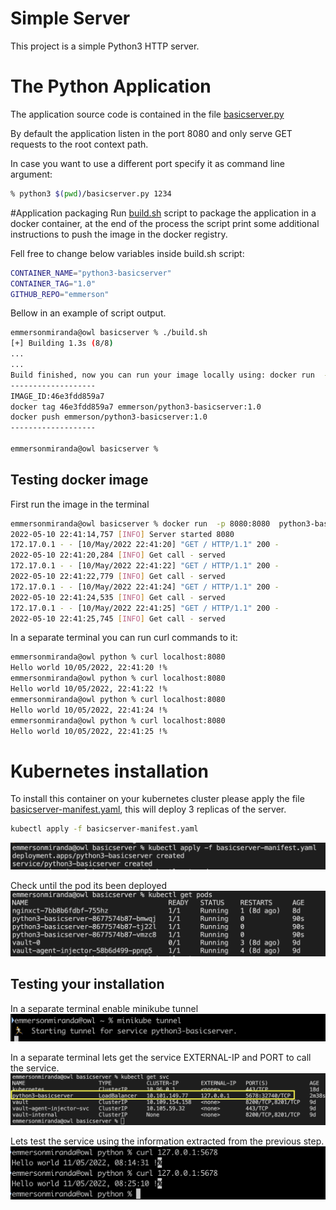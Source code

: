 # Simple Server
This project is a simple Python3 HTTP server.

# The Python Application

The application source code is contained in the file [basicserver.py](./basicserver.py)

By default the application listen in the port 8080 and only serve GET requests to the root context path.

In case you want to use a different port specify it as command line argument:

````bash
% python3 $(pwd)/basicserver.py 1234
````

#Application packaging 
Run [build.sh](./build.sh) script to package the application in a docker container, at the end of the process the script print some additional instructions to push the image in the docker registry.

Fell free to change below variables inside build.sh script:
````bash
CONTAINER_NAME="python3-basicserver"
CONTAINER_TAG="1.0"
GITHUB_REPO="emmerson"
````


Bellow in an example of script output.
````bash
emmersonmiranda@owl basicserver % ./build.sh                                                                  
[+] Building 1.3s (8/8) 
...
...
Build finished, now you can run your image locally using: docker run  -p 8080:8080 -dit python3-basicserver:1.0
-------------------
IMAGE_ID:46e3fdd859a7
docker tag 46e3fdd859a7 emmerson/python3-basicserver:1.0
docker push emmerson/python3-basicserver:1.0
-------------------

emmersonmiranda@owl basicserver % 
````

## Testing docker image

First run the image in the terminal
````bash
emmersonmiranda@owl basicserver % docker run  -p 8080:8080  python3-basicserver:1.0 
2022-05-10 22:41:14,757 [INFO] Server started 8080
172.17.0.1 - - [10/May/2022 22:41:20] "GET / HTTP/1.1" 200 -
2022-05-10 22:41:20,284 [INFO] Get call - served
172.17.0.1 - - [10/May/2022 22:41:22] "GET / HTTP/1.1" 200 -
2022-05-10 22:41:22,779 [INFO] Get call - served
172.17.0.1 - - [10/May/2022 22:41:24] "GET / HTTP/1.1" 200 -
2022-05-10 22:41:24,535 [INFO] Get call - served
172.17.0.1 - - [10/May/2022 22:41:25] "GET / HTTP/1.1" 200 -
2022-05-10 22:41:25,745 [INFO] Get call - served
````

In a separate terminal you can run curl commands to it:
````bash
emmersonmiranda@owl python % curl localhost:8080
Hello world 10/05/2022, 22:41:20 !%
emmersonmiranda@owl python % curl localhost:8080
Hello world 10/05/2022, 22:41:22 !%
emmersonmiranda@owl python % curl localhost:8080
Hello world 10/05/2022, 22:41:24 !%
emmersonmiranda@owl python % curl localhost:8080
Hello world 10/05/2022, 22:41:25 !%
````

# Kubernetes installation
To install this container on your kubernetes cluster please apply the file [basicserver-manifest.yaml](./basicserver-manifest.yaml), this will deploy 3 replicas of the server.

````bash
kubectl apply -f basicserver-manifest.yaml
````
![apply](./img/01-apply.png)

Check until the pod its been deployed
![get pods](./img/02-get-pods.png)


## Testing your installation

In a separate terminal enable minikube tunnel
![minikube tunnel](./img/03-tunnel.png)

In a separate terminal lets get the service EXTERNAL-IP and PORT to call the service.
![get svc](./img/04-get-svc.png)

Lets test the service using the information extracted from the previous step.
![get pods](./img/05-curl.png)